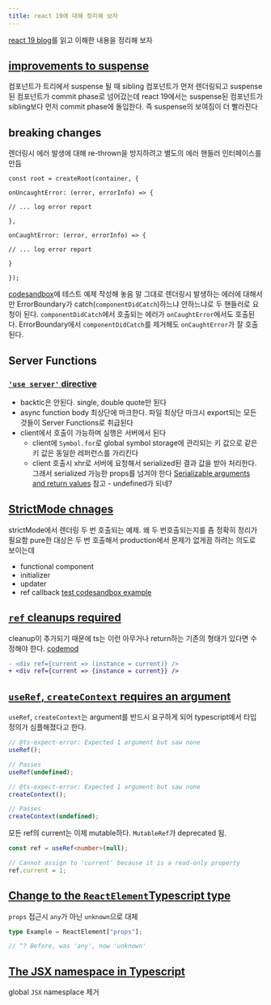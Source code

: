 ```yaml
---
title: react 19에 대해 정리해 보자
---
```

[react 19 blog](https://react.dev/blog/2024/12/05/react-19)를 읽고 이해한 내용을 정리해 보자

## [improvements to suspense](https://react.dev/blog/2024/04/25/react-19-upgrade-guide#improvements-to-suspense)
컴포넌트가 트리에서 suspense 될 때 sibling 컴포넌트가 먼저 렌더링되고 suspense된 컴포넌트가 commit phase로 넘어갔는데 react 19에서는 suspense된 컴포넌트가 sibling보다 먼저 commit phase에 돌입한다.
즉 suspense의 보여짐이 더 빨라진다

## breaking changes
렌더링시 에러 발생에 대해 re-thrown을 방지하려고 별도의 에러 핸들러 인터페이스를 만듬
```tsx
const root = createRoot(container, {  

onUncaughtError: (error, errorInfo) => {  

// ... log error report  

},  

onCaughtError: (error, errorInfo) => {  

// ... log error report  

}  

});
```
[codesandbox](https://codesandbox.io/p/sandbox/react-19-error-5qlgmh)에 테스트 예제 작성해 놓음
말 그대로 렌더링시 발생하는 에러에 대해서만 ErrorBoundary가 catch(`componentDidCatch`)하느냐 안하느냐로 두 핸들러로 요청이 된다. `componentDidCatch`에서 호출되는 에러가 `onCaughtError`에서도 호출된다. ErrorBoundary에서 `componentDidCatch`를 제거해도 `onCaughtError`가 잘 호출된다.
## Server Functions
### [`'use server'` directive](https://react.dev/reference/rsc/use-server#use-server)
- backtic은 안된다. single, double quote만 된다
- async function body 최상단에 마크한다. 파일 최상단 마크시 export되는 모든 것들이 Server Functions로 취급된다
- client에서 호출이 가능하며 실행은 서버에서 된다
	- client에 `Symbol.for`로 global symbol storage에 관리되는 키 값으로 같은 키 값은 동일한 레퍼런스를 가리킨다
	- client 호출시 xhr로 서버에 요청해서 serialized된 결과 값을 받아 처리한다. 그래서 serialized 가능한 props를 넘겨야 한다 
		 [Serializable arguments and return values](https://react.dev/reference/rsc/use-server#serializable-parameters-and-return-values "Link for Serializable arguments and return values") 참고
			- undefined가 되네?

## [StrictMode chnages](https://react.dev/blog/2024/04/25/react-19-upgrade-guide#strict-mode-improvements)
strictMode에서 렌더링 두 번 호출되는 예제. 왜 두 번호출되는지를 좀 정확히 정리가 필요함
pure한 대상은 두 번 호출해서 production에서 문제가 없게끔 하려는 의도로 보이는데
- functional component
- initializer
- updater
- ref callback
[test codesandbox example](https://codesandbox.io/p/sandbox/m26d95)

## [`ref` cleanups required](https://react.dev/blog/2024/04/25/react-19-upgrade-guide#ref-cleanup-required)

cleanup이 추가되기 때문에 ts는 이런 아무거나 return하는 기존의 형태가 있다면 수정해야 한다. [codemod](https://github.com/eps1lon/types-react-codemod/#no-implicit-ref-callback-return)
```diff
- <div ref={current => (instance = current)} />  
+ <div ref={current => {instance = current}} />
```

## [`useRef`, `createContext` requires an argument](https://react.dev/blog/2024/04/25/react-19-upgrade-guide#ref-cleanup-required)

`useRef`, `createContext`는 argument를 반드시 요구하게 되어 typescript에서 타입 정의가 심플해졌다고 한다.
```ts
// @ts-expect-error: Expected 1 argument but saw none  
useRef();  

// Passes  
useRef(undefined);  

// @ts-expect-error: Expected 1 argument but saw none  
createContext();  

// Passes  
createContext(undefined);
```

모든 ref의 current는 이제 mutable하다. `MutableRef`가 deprecated 됨.
```ts
const ref = useRef<number>(null);  

// Cannot assign to 'current' because it is a read-only property  
ref.current = 1;
```

## [Change to the `ReactElement`Typescript type](https://react.dev/blog/2024/04/25/react-19-upgrade-guide#changes-to-the-reactelement-typescript-type)

`props` 접근시 `any`가 아닌 `unknown`으로 대체
```ts
type Example = ReactElement["props"];  

// ^? Before, was 'any', now 'unknown'
```

## [The JSX namespace in Typescript](https://react.dev/blog/2024/04/25/react-19-upgrade-guide#the-jsx-namespace-in-typescript)

global `JSX` namesplace 제거